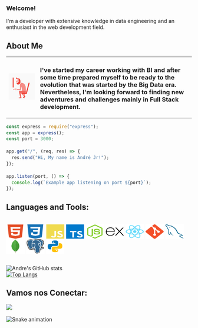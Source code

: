 ### Welcome!

I'm a developer with extensive knowledge in data engineering and an enthusiast in the web development field.
<br>

## **About Me**

<table border="0">
  <td>
    <img src="https://github.com/andrejnevesjr/andrejnevesjr/blob/main/assets/coding.gif">
  </td>
  <td>
  <h3>
  I've started my career working with BI and after some time prepared myself to be ready to the evolution that was started by the Big Data era. Nevertheless, I'm looking forward to finding new adventures and challenges mainly in Full Stack development.
  </h3>
  </td>
</table>

```javascript
const express = require("express");
const app = express();
const port = 3000;

app.get("/", (req, res) => {
  res.send("Hi, My name is André Jr!");
});

app.listen(port, () => {
  console.log(`Example app listening on port ${port}`);
});
```

## **Languages and Tools:**

<div style="display: inline_block"><br>
  <img src="https://github.com/andrejnevesjr/andrejnevesjr/blob/main/assets/html5-plain.svg" width="50" height="40" align="center"/>
  <img src="https://github.com/andrejnevesjr/andrejnevesjr/blob/main/assets/css3-plain.svg" width="50" height="40" align="center"/>
  <img src="https://github.com/andrejnevesjr/andrejnevesjr/blob/main/assets/javascript-plain.svg" width="50" height="40" align="center"/>
  <img src="https://github.com/andrejnevesjr/andrejnevesjr/blob/main/assets/typescript-original.svg" width="50" height="40"
  align="center"/>
  <img src="https://github.com/andrejnevesjr/andrejnevesjr/blob/main/assets/nodejs-original.svg" width="50" height="40" align="center"/>
  <img src="https://github.com/andrejnevesjr/andrejnevesjr/blob/main/assets/express-original.svg" width="50" height="40" align="center"/>
  <img src="https://github.com/andrejnevesjr/andrejnevesjr/blob/main/assets/react-original.svg" width="50" height="40" align="center"/>
  <img src="https://github.com/andrejnevesjr/andrejnevesjr/blob/main/assets/git-plain.svg" width="50" height="40" align="center"/>
  <img src="https://github.com/andrejnevesjr/andrejnevesjr/blob/main/assets/mysql-plain.svg" width="50" height="40" align="center"/>
  <img src="https://github.com/andrejnevesjr/andrejnevesjr/blob/main/assets/mongodb-original.svg" width="50" height="40" align="center"/>
  <img src="https://github.com/andrejnevesjr/andrejnevesjr/blob/main/assets/postgresql-original.svg" width="50" height="40" align="center"/>
    <img src="https://github.com/andrejnevesjr/andrejnevesjr/blob/main/assets/python.svg" width="50" height="40" align="center"/>
</div><br>

![Andre's GitHub stats](https://github-readme-stats.vercel.app/api?username=andrejnevesjr&show_icons=true&theme=radical)
<br>
[![Top Langs](https://github-readme-stats.vercel.app/api/top-langs/?username=andrejnevesjr&hide=cython,c%2B%2B,c,jupyter%20notebook&layout=compact)](https://github.com/anuraghazra/github-readme-stats)

## **Vamos nos Conectar:**

<p align="left">
  <a target="_blank" href="https://www.linkedin.com/in/andre-junior-9b447965/" alt="Linkedin">
  <img src="https://img.shields.io/badge/-LinkedIn-%230077B5?style=for-the-badge&logo=linkedin&logoColor=white" target="_blank"></a>
<br>

![Snake animation](https://github.com/andrejnevesjr/andrejnevesjr/blob/output/github-contribution-grid-snake.svg)

